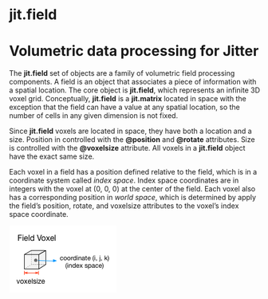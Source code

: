jit.field
=========

Volumetric data processing for Jitter
==

The __jit.field__ set of objects are a family of volumetric field processing components.  A field is an object that associates a piece of information with a spatial location.  The core object is __jit.field__, which represents an infinite 3D voxel grid.  Conceptually, __jit.field__ is a __jit.matrix__ located in space with the exception that the field can have a value at any spatial location, so the number of cells in any given dimension is not fixed.

Since __jit.field__ voxels are located in space, they have both a location and a size.  Position in controlled with the __@position__ and __@rotate__ attributes.  Size is controlled with the __@voxelsize__ attribute.  All voxels in a __jit.field__ object have the exact same size.

Each voxel in a field has a position defined relative to the field, which is in a coordinate system called _index space_.  Index space coordinates are in integers with the voxel at (0, 0, 0) at the center of the field.  Each voxel also has a corresponding position in _world space_, which is determined by apply the field’s position, rotate, and voxelsize attributes to the voxel’s index space coordinate.

![Voxel](/images/voxel.png)